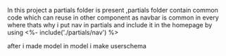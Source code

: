 In this project a partials folder is present ,partials folder contain common code which can reuse in other component 
as navbar is common in every where thats why i put nav in partials and include it in the homepage by using  <%- include('./partials/nav') %>

after i made model in model i make userschema
